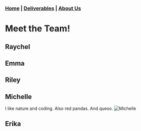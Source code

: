 ### [Home](https://mlpearson4.github.io/VastCast/) | [Deliverables](https://mlpearson4.github.io/VastCast/Deliverables.html) | [About Us](https://mlpearson4.github.io/VastCast/AboutUs.html)

# Meet the Team!

## Raychel

## Emma

## Riley

## Michelle 

I like nature and coding. Also red pandas. And queso.
![Michelle](http://bit.ly/2Hjdx0n)

## Erika
